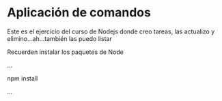 # Aplicación de comandos
Este es el ejercicio del curso de Nodejs donde creo tareas, las actualizo y elimino...ah...también las puedo listar

Recuerden instalar los paquetes de Node

...

npm install

...
